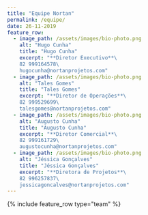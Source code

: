 ```yaml
---
title: "Equipe Nortan"
permalink: /equipe/
date: 26-11-2019
feature_row:
  - image_path: /assets/images/bio-photo.png
    alt: "Hugo Cunha"
    title: "Hugo Cunha"
    excerpt: "**Diretor Executivo**\
    82 999164578\
    hugocunha@nortanprojetos.com"
  - image_path: /assets/images/bio-photo.png
    alt: "Tales Gomes"
    title: "Tales Gomes"
    excerpt: "**Diretor de Operações**\
    82 999529699\
    talesgomes@nortanprojetos.com"
  - image_path: /assets/images/bio-photo.png
    alt: "Augusto Cunha"
    title: "Augusto Cunha"
    excerpt: "**Diretor Comercial**\
    82 999161729\
    augustocunha@nortanprojetos.com"
  - image_path: /assets/images/bio-photo.png
    alt: "Jéssica Gonçalves"
    title: "Jéssica Gonçalves"
    excerpt: "**Diretora de Projetos**\
    82 996257837\
    jessicagoncalves@nortanprojetos.com"
---
```


{% include feature_row type="team" %}

